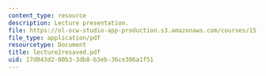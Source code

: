 ```yaml
---
content_type: resource
description: Lecture presentation.
file: https://ol-ocw-studio-app-production.s3.amazonaws.com/courses/15-501-introduction-to-financial-and-managerial-accounting-spring-2004/17d043d200b33db8b3eb36ce306a1f51_lecture2resaved.pdf
file_type: application/pdf
resourcetype: Document
title: lecture2resaved.pdf
uid: 17d043d2-00b3-3db8-b3eb-36ce306a1f51
---
```

